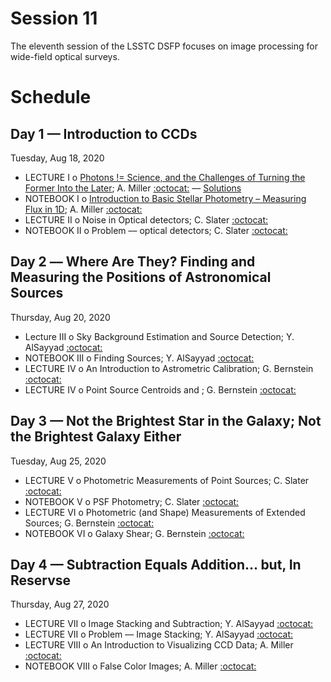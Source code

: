 # Session 11

The eleventh session of the LSSTC DSFP focuses on image processing for wide-field optical surveys.

# Schedule


## Day 1 — Introduction to CCDs

Tuesday, Aug 18, 2020

 * LECTURE I  o  [Photons != Science, and the Challenges of Turning the Former Into the Later](https://github.com/LSSTC-DSFP/LSSTC-DSFP-Sessions/blob/master/Session11/Day1/PhotonsArentScience.ipynb); A. Miller [:octocat:](https://github.com/adamamiller) –– [Solutions](https://github.com/LSSTC-DSFP/LSSTC-DSFP-Sessions/blob/master/Session11/Day1/PhotonsArentScienceSolutions.ipynb)
 * NOTEBOOK I  o  [Introduction to Basic Stellar Photometry – Measuring Flux in 1D](ttps://github.com/LSSTC-DSFP/LSSTC-DSFP-Sessions/blob/master/Session11/Day1/IntroductionToBasicStellarPhotometry.ipynb); A. Miller [:octocat:](https://github.com/adamamiller)
 * LECTURE II  o  Noise in Optical detectors; C. Slater [:octocat:](https://github.com/ctslater)
 * NOTEBOOK II  o  Problem –– optical detectors; C. Slater [:octocat:](https://github.com/ctslater)

## Day 2 –– Where Are They? Finding and Measuring the Positions of Astronomical Sources

Thursday, Aug 20, 2020

 * Lecture III  o  Sky Background Estimation and Source Detection; Y. AlSayyad [:octocat:](https://github.com/yalsayyad)
 * NOTEBOOK III  o  Finding Sources; Y. AlSayyad [:octocat:](https://github.com/yalsayyad)
 * LECTURE IV  o  An Introduction to Astrometric Calibration; G. Bernstein [:octocat:](https://github.com/gbernstein)
 * LECTURE IV  o  Point Source Centroids and ; G. Bernstein [:octocat:](https://github.com/gbernstein)

## Day 3 — Not the Brightest Star in the Galaxy; Not the Brightest Galaxy Either

Tuesday, Aug 25, 2020

 * LECTURE V  o  Photometric Measurements of Point Sources; C. Slater [:octocat:](https://github.com/ctslater)
 * NOTEBOOK V  o  PSF Photometry; C. Slater [:octocat:](https://github.com/ctslater)
 * LECTURE VI  o  Photometric (and Shape) Measurements of Extended Sources; G. Bernstein [:octocat:](https://github.com/gbernstein)
 * NOTEBOOK VI  o  Galaxy Shear; G. Bernstein [:octocat:](https://github.com/gbernstein)


## Day 4 — Subtraction Equals Addition... but, In Reservse

Thursday, Aug 27, 2020

 * LECTURE VII  o  Image Stacking and Subtraction; Y. AlSayyad [:octocat:](https://github.com/yalsayyad)
 * LECTURE VII  o  Problem –– Image Stacking; Y. AlSayyad [:octocat:](https://github.com/yalsayyad)
 * LECTURE VIII  o  An Introduction to Visualizing CCD Data; A. Miller [:octocat:](https://github.com/adamamiller)
 * NOTEBOOK VIII  o  False Color Images; A. Miller [:octocat:](https://github.com/adamamiller)